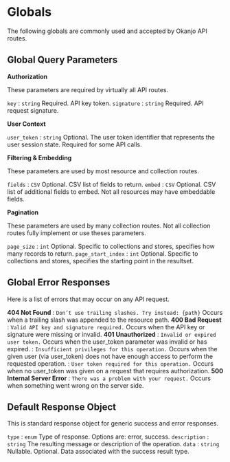 
# Globals

The following globals are commonly used and accepted by Okanjo API routes.

## Global Query Parameters

**Authorization**

These parameters are required by virtually all API routes.

`key`
:   `string` Required. API key token.
`signature`
:   `string` Required. API request signature.

**User Context**

`user_token`
:   `string` Optional. The user token identifier that represents the user session state. Required for some API calls.


**Filtering & Embedding**

These parameters are used by most resource and collection routes.

`fields`
:   `CSV` Optional. CSV list of fields to return.
`embed`
:   `CSV` Optional. CSV list of additional fields to embed. Not all resources may have embeddable fields.


**Pagination**

These parameters are used by many collection routes. Not all collection routes fully implement or use theses parameters.

`page_size`
:   `int` Optional. Specific to collections and stores, specifies how many records to return.
`page_start_index`
:   `int` Optional. Specific to collections and stores, specifies the starting point in the resultset.



## Global Error Responses

Here is a list of errors that may occur on any API request.

**404 Not Found**
:   `Don’t use trailing slashes. Try instead: {path}` Occurs when a trailing slash was appended to the resource path.
**400 Bad Request**
:   `Valid API key and signature required.` Occurs when the API key or signature were missing or invalid.
**401 Unauthorized**
:   `Invalid or expired user token.` Occurs when the user_token parameter was invalid or has expired.
:   `Insufficient privileges for this operation.` Occurs when the given user (via user_token) does not have enough access to perform the requested operation.
:   `User token required for this operation.` Occurs when no user_token was given on a request that requires authorization.
**500 Internal Server Error**
:   `There was a problem with your request.` Occurs when something went wrong on the server side.


## Default Response Object

This is standard response object for generic success and error responses.

`type`
:   `enum` Type of response. Options are: error, success.
`description`
:   `string` The resulting message or description of the operation.
`data`
:   `string` Nullable. Optional. Data associated with the success result type.


